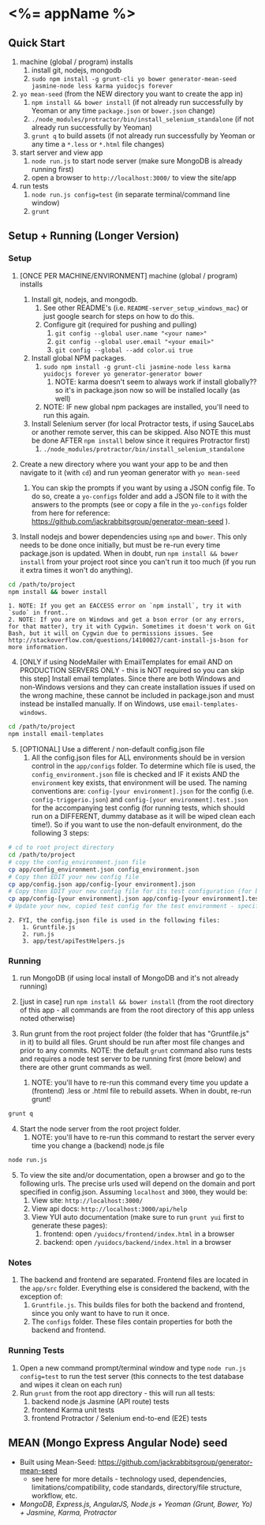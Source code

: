 # <%= appName %>

## Quick Start

1. machine (global / program) installs
	1. install git, nodejs, mongodb
	2. `sudo npm install -g grunt-cli yo bower generator-mean-seed jasmine-node less karma yuidocjs forever`
2. `yo mean-seed` (from the NEW directory you want to create the app in)
	1. `npm install && bower install` (if not already run successfully by Yeoman or any time `package.json` or `bower.json` change)
	2. `./node_modules/protractor/bin/install_selenium_standalone` (if not already run successfully by Yeoman)
	3. `grunt q` to build assets (if not already run successfully by Yeoman or any time a `*.less` or `*.html` file changes)
3. start server and view app
	1. `node run.js` to start node server (make sure MongoDB is already running first)
	2. open a browser to `http://localhost:3000/` to view the site/app
4. run tests
	1. `node run.js config=test` (in separate terminal/command line window)
	2. `grunt`



## Setup + Running (Longer Version)

### Setup
1. [ONCE PER MACHINE/ENVIRONMENT] machine (global / program) installs
	1. Install git, nodejs, and mongodb.
		1. See other README's (i.e. `README-server_setup_windows_mac`) or just google search for steps on how to do this.
		2. Configure git (required for pushing and pulling)
			1. `git config --global user.name "<your name>"`
			2. `git config --global user.email "<your email>"`
			3. `git config --global --add color.ui true`
	2. Install global NPM packages.
		1. `sudo npm install -g grunt-cli jasmine-node less karma yuidocjs forever yo generator-generator bower`
			1. NOTE: karma doesn't seem to always work if install globally?? so it's in package.json now so will be installed locally (as well)
		2. NOTE: IF new global npm packages are installed, you'll need to run this again.
	3. Install Selenium server (for local Protractor tests, if using SauceLabs or another remote server, this can be skipped. Also NOTE this must be done AFTER `npm install` below since it requires Protractor first)
		1. `./node_modules/protractor/bin/install_selenium_standalone`

2. Create a new directory where you want your app to be and then navigate to it (with `cd`) and run yeoman generator with `yo mean-seed`
	1. You can skip the prompts if you want by using a JSON config file. To do so, create a `yo-configs` folder and add a JSON file to it with the answers to the prompts (see or copy a file in the `yo-configs` folder from here for reference: https://github.com/jackrabbitsgroup/generator-mean-seed ).

3. Install nodejs and bower dependencies using `npm` and `bower`. This only needs to be done once initially, but must be re-run every time package.json is updated. When in doubt, run `npm install && bower install` from your project root since you can't run it too much (if you run it extra times it won't do anything).
```bash
cd /path/to/project
npm install && bower install
```
	1. NOTE: If you get an EACCESS error on `npm install`, try it with `sudo` in front..
	2. NOTE: If you are on Windows and get a bson error (or any errors, for that matter), try it with Cygwin. Sometimes it doesn't work on Git Bash, but it will on Cygwin due to permissions issues. See http://stackoverflow.com/questions/14100027/cant-install-js-bson for more information.

4. [ONLY if using NodeMailer with EmailTemplates for email AND on PRODUCTION SERVERS ONLY - this is NOT required so you can skip this step] Install email templates. Since there are both Windows and non-Windows versions and they can create installation issues if used on the wrong machine, these cannot be included in package.json and must instead be installed manually. If on Windows, use `email-templates-windows`.
```bash
cd /path/to/project
npm install email-templates
```

5. [OPTIONAL] Use a different / non-default config.json file
	1. All the config.json files for ALL environments should be in version control in the `app/configs` folder. To determine which file is used, the `config_environment.json` file is checked and IF it exists AND the `environment` key exists, that environment will be used. The naming conventions are: `config-[your environment].json` for the config (i.e. `config-triggerio.json`) and `config-[your environment].test.json` for the accompanying test config (for running tests, which should run on a DIFFERENT, dummy database as it will be wiped clean each time!). So if you want to use the non-default environment, do the following 3 steps:
```bash
# cd to root project directory
cd /path/to/project
# copy the config_environment.json file
cp app/config_environment.json config_environment.json
# Copy then EDIT your new config file
cp app/config.json app/config-[your environment].json
# Copy then EDIT your new config file for its test configuration (for backend tests)
cp app/config-[your environment].json app/config-[your environment].test.json
# Update your new, copied test config for the test environment - specifically, change 'db.database' and 'session.store.db' to a different testing database, such as 'test_temp'. Also, optionally, change the `server.port` so that way both the test server and the non-test server can run at the same time.
```
	2. FYI, the config.json file is used in the following files:
		1. Gruntfile.js
		2. run.js
		3. app/test/apiTestHelpers.js


### Running
1. run MongoDB (if using local install of MongoDB and it's not already running)

2. [just in case] run `npm install && bower install` (from the root directory of this app - all commands are from the root directory of this app unless noted otherwise)

3. Run grunt from the root project folder (the folder that has "Gruntfile.js" in it) to build all files. Grunt should be run after most file changes and prior to any commits. NOTE: the default `grunt` command also runs tests and requires a node test server to be running first (more below) and there are other grunt commands as well.
	1. NOTE: you'll have to re-run this command every time you update a (frontend) .less or .html file to rebuild assets. When in doubt, re-run grunt!
```bash
grunt q
```

4. Start the node server from the root project folder.
	1. NOTE: you'll have to re-run this command to restart the server every time you change a (backend) node.js file
```bash
node run.js
```

5. To view the site and/or documentation, open a browser and go to the following urls. The precise urls used will depend on the domain and port specified in config.json. Assuming `localhost` and `3000`, they would be:
	1. View site: `http://localhost:3000/`
	2. View api docs: `http://localhost:3000/api/help`
	3. View YUI auto documentation (make sure to run `grunt yui` first to generate these pages):
		1. frontend: open `/yuidocs/frontend/index.html` in a browser
		2. backend: open `/yuidocs/backend/index.html` in a browser
		

### Notes		
1. The backend and frontend are separated. Frontend files are located in the `app/src` folder. Everything else is considered the backend, with the exception of:
	1. `Gruntfile.js`. This builds files for both the backend and frontend, since you only want to have to run it once.
	2. The `configs` folder. These files contain properties for both the backend and frontend.
	

### Running Tests
1. Open a new command prompt/terminal window and type `node run.js config=test` to run the test server (this connects to the test database and wipes it clean on each run)
2. Run `grunt` from the root app directory - this will run all tests:
	1. backend node.js Jasmine (API route) tests
	2. frontend Karma unit tests
	3. frontend Protractor / Selenium end-to-end (E2E) tests

	

## MEAN (Mongo Express Angular Node) seed
- Built using Mean-Seed: https://github.com/jackrabbitsgroup/generator-mean-seed
	- see here for more details - technology used, dependencies, limitations/compatibility, code standards, directory/file structure, workflow, etc.
- *MongoDB, Express.js, AngularJS, Node.js + Yeoman (Grunt, Bower, Yo) + Jasmine, Karma, Protractor*